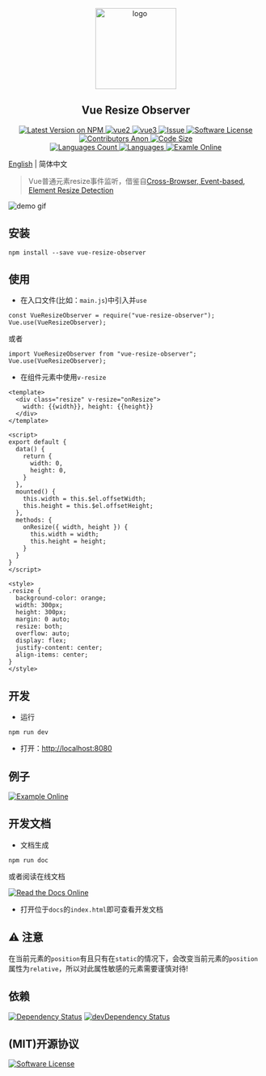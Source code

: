 <p align="center">
  <a href="https://www.ellow.cn/examples/vue-resize-observer/index.html" target="_blank">
    <img width="160" src="https://raw.githubusercontent.com/wangweiwei/vue-resize-observer/master/example/logo.png" alt="logo">
  </a>
</p>

<h2 align="center">Vue Resize Observer</h2>

<p align="center">
  <a href="https://npmjs.com/package/vue-resize-observer" rel="nofollow">
    <img alt="Latest Version on NPM" src="https://img.shields.io/npm/v/vue-resize-observer" style="max-width:100%;">
  </a>
  <a href="https://vuejs.org/" rel="nofollow">
    <img alt="vue2" src="https://img.shields.io/badge/vue-2.x-brightgreen.svg" style="max-width:100%;">
  </a>
  <a href="https://vuejs.org/" rel="nofollow">
    <img alt="vue3" src="https://img.shields.io/badge/vue-3.x-brightgreen.svg" style="max-width:100%;">
  </a>
  <a href="https://github.com/wangweiwei/vue-resize-observer/issues">
    <img alt="Issue" src="https://img.shields.io/badge/-help--wanted-brightgreen" style="max-width:100%;">
  </a>
  <a href="https://github.com/wangweiwei/vue-resize-observer/blob/master/LICENSE">
    <img alt="Software License" src="https://img.shields.io/npm/l/vue-resize-observer" style="max-width:100%;">
  </a>
  <a href="https://github.com/wangweiwei/vue-resize-observer">
    <img alt="Contributors Anon" src="https://img.shields.io/github/contributors-anon/wangweiwei/vue-resize-observer" style="max-width:100%;">
  </a>
  <a href="https://github.com/wangweiwei/vue-resize-observer">
    <img alt="Code Size" src="https://img.shields.io/github/languages/code-size/wangweiwei/vue-resize-observer" style="max-width:100%;">
  </a>
  <br/>
  <a href="https://github.com/wangweiwei/vue-resize-observer">
    <img alt="Languages Count" src="https://img.shields.io/github/languages/count/wangweiwei/vue-resize-observer" style="max-width:100%;">
  </a>
  <a href="https://github.com/wangweiwei/vue-resize-observer">
    <img alt="Languages" src="https://img.shields.io/github/languages/top/wangweiwei/vue-resize-observer" style="max-width:100%;">
  </a>
  <a href="https://www.ellow.cn/examples/vue-resize-observer/index.html" rel="nofollow">
    <img alt="Examle Online" src="https://img.shields.io/badge/-Example--Online-blue" style="max-width:100%;">
  </a>
</p>

[English](https://github.com/wangweiwei/vue-resize-observer/blob/master/README.md) | 简体中文

> Vue普通元素resize事件监听，借鉴自[Cross-Browser, Event-based, Element Resize Detection](http://www.backalleycoder.com/2013/03/18/cross-browser-event-based-element-resize-detection/)

![demo gif](https://github.com/wangweiwei/vue-resize-observer/raw/master/example/demo.gif)

## 安装
```
npm install --save vue-resize-observer
```

## 使用

* 在入口文件(比如：`main.js`)中引入并`use`
```
const VueResizeObserver = require("vue-resize-observer");
Vue.use(VueResizeObserver);
```

或者

```
import VueResizeObserver from "vue-resize-observer";
Vue.use(VueResizeObserver);
```

* 在组件元素中使用`v-resize`
```
<template>
  <div class="resize" v-resize="onResize">
    width: {{width}}, height: {{height}}
  </div>
</template>

<script>
export default {
  data() {
    return {
      width: 0,
      height: 0,
    }
  },
  mounted() {
    this.width = this.$el.offsetWidth;
    this.height = this.$el.offsetHeight;
  },
  methods: {
    onResize({ width, height }) {
      this.width = width;
      this.height = height;
    }
  }
}
</script>

<style>
.resize {
  background-color: orange;
  width: 300px;
  height: 300px;
  margin: 0 auto;
  resize: both;
  overflow: auto;
  display: flex;
  justify-content: center;
  align-items: center;
}
</style>
```

## 开发 

* 运行
```
npm run dev
```

* 打开：[http://localhost:8080](http://localhost:8080/)

## 例子

[![Example Online](https://img.shields.io/badge/-在线例子-blue?style=for-the-badge&logo=internet-explorer)](https://www.ellow.cn/examples/vue-resize-observer/index.html)

## 开发文档

* 文档生成
```
npm run doc
```

或者阅读在线文档

[![Read the Docs Online](https://img.shields.io/badge/-阅读在线文档-blue?style=for-the-badge&logo=read-the-docs)](https://www.ellow.cn/docs/vue-resize-observer/index.html)

* 打开位于`docs`的`index.html`即可查看开发文档

## ⚠️  注意

在当前元素的`position`有且只有在`static`的情况下，会改变当前元素的`position`属性为`relative`，所以对此属性敏感的元素需要谨慎对待!

## 依赖

[![Dependency Status](https://david-dm.org/wangweiwei/vue-resize-observer.svg)](https://david-dm.org/wangweiwei/vue-resize-observer)
[![devDependency Status](https://david-dm.org/wangweiwei/vue-resize-observer/dev-status.svg)](https://david-dm.org/wangweiwei/vue-resize-observer?type=dev)

## (MIT)开源协议

[![Software License](https://img.shields.io/badge/license-MIT-brightgreen.svg?style=flat-square)](https://github.com/wangweiwei/vue-resize-observer/blob/master/LICENSE)

